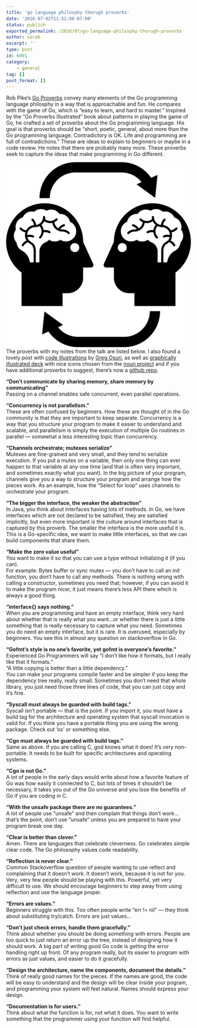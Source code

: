 ```yaml
---
title: 'go language philosphy thorugh proverbs'
date: '2016-07-02T11:52:08-07:00'
status: publish
exported_permalink: /2016/07/go-language-philosphy-thorugh-proverbs
author: sarah
excerpt: ''
type: post
id: 6001
category:
    - general
tag: []
post_format: []
---
```

Rob Pike’s [Go Proverbs](https://www.youtube.com/watch?v=PAAkCSZUG1c&feature=youtu.be) convey many elements of the Go programming language philosphy in a way that is approachable and fun. He compares with the game of Go, which is “easy to learn, and hard to master.” Inspired by the “Go Proverbs Illustrated” book about patterns in playing the game of Go, he crafted a set of proverbs about the Go programming language. His goal is that proverbs should be “short, poetic, general, about more than the Go programming language. Contradictory is OK. Life and programming are full of contradictions.” These are ideas to explain to beginners or maybe in a code review. He notes that there are probably many more. These proverbs seek to capture the ideas that make programming in Go different.

[![](../../../uploads/2016/07/noun_skill_share_14291.png)](https://thenounproject.com/term/skill-share/14291/)The proverbs with my notes from the talk are listed below. I also found a lovely post with [code illustrations](http://www.gregosuri.com/2015/12/04/go-proverbs-illustrated/) by [Greg Osuri](https://twitter.com/GregOsuri), as well as [graphically illustrated deck](https://github.com/ajstarks/go-proverbs) with nice icons chosen from the [noun project](https://thenounproject.com/) and if you have additional proverbs to suggest, there’s now a [github repo](https://go-proverbs.github.io/).

**“Don’t communicate by sharing memory, share memory by communicating”**  
Passing on a channel enables safe concurrent, even parallel operations.

**“Concurrency is not parallelism.”**  
These are often confused by beginners. How these are thought of in the Go community is that they are important to keep separate. Concurrency is a way that you structure your program to make it easier to understand and scalable, and parallelism is simply the execution of multiple Go routines in parallel — somewhat a less interesting topic than concurrency.

**“Channels orchestrate; mutexes serialize”**  
Mutexes are fine-grained and very small, and they tend to serialize execution. If you put a mutex on a variable, then only one thing can ever happen to that variable at any one time (and that is often very important, and sometimes exactly what you want). In the big picture of your program, channels give you a way to structure your program and arrange how the pieces work. As an example, how the “Select for loop” uses channels to orchestrate your program.

**“The bigger the interface, the weaker the abstraction”**  
In Java, you think about interfaces having lots of methods. In Go, we have interfaces which are not declared to be satisfied, they are satisfied implicitly, but even more important is the culture around interfaces that is captured by this proverb. The smaller the interface is the more useful it is. This is a Go-specific idea, we want to make little interfaces, so that we can build components that share them.

**“Make the zero value useful”**  
You want to make it so that you can use a type without initializing it (if you can).  
For example: Bytes buffer or sync mutex — you don’t have to call an init function, you don’t have to call any methods. There is nothing wrong with calling a constructor, sometimes you need that; however, if you can avoid it to make the program nicer, it just means there’s less API there which is always a good thing.

**“interface{} says nothing.”**  
When you are programming and have an empty interface, think very hard about whether that is really what you want…or whether there is just a little something that is really necessary to capture what you need. Sometimes you do need an empty interface, but it is rare. It is overused, especially by beginners. You see this in almost any question on stackoverflow in Go.

**“Gofmt’s style is no one’s favorite, yet gofmt is everyone’s favorite.”**  
Experienced Go Programmers will say “I don’t like how it formats, but I really like that it formats.”  
“A little copying is better than a little dependency.”  
You can make your programs compile faster and be simpler if you keep the dependency tree really, really small. Sometimes you don’t need that whole library, you just need those three lines of code, that you can just copy and it’s fine.

**“Syscall must always be guarded with build tags.”**  
Syscall isn’t portable — that is the point. If you import it, you must have a build tag for the architecture and operating system that syscall invocation is valid for. If you think you have a portable thing you are using the wrong package. Check out ‘os’ or something else.

**“Cgo must always be guarded with build tags.”**  
Same as above. If you are calling C, god knows what it does! It’s very non-portable. It needs to be built for specific architectures and operating systems.

**“Cgo is not Go.”**  
A lot of people in the early days would write about how a favorite feature of Go was how easily it connected to C, but lots of times it shouldn’t be necessary, it takes you out of the Go universe and you lose the benefits of Go if you are coding in C.

**“With the unsafe package there are no guarantees.”**  
A lot of people use “unsafe” and then complain that things don’t work… that’s the point, don’t use “unsafe” unless you are prepared to have your program break one day.

**“Clear is better than clever.”**  
Amen. There are languages that celebrate cleverness. Go celebrates simple clear code. The Go philosophy values code readability.

**“Reflection is never clear.”**  
Common Stackoverflow question of people wanting to use reflect and complaining that it doesn’t work. It doesn’t work, because it is not for you. Very, very few people should be playing with this. Powerful, yet very difficult to use. We should encourage beginners to step away from using reflection and use the language proper.

**“Errors are values.”**  
Beginners struggle with this. Too often people write “err != nil” — they think about substituting try/catch. Errors are just values…

**“Don’t just check errors, handle them gracefully.”**  
Think about whether you should be doing something with errors. People are too quick to just return an error up the tree, instead of designing how it should work. A big part of writing good Go code is getting the error handling right up front. Of any program really, but its easier to program with errors as just values, and easier to do it gracefully.

**“Design the architecture, name the components, document the details.”**  
Think of really good names for the pieces. If the names are good, the code will be easy to understand and the design will be clear inside your pogram, and programming your system will feel natural. Names should express your design.

**“Documentation is for users.”**  
Think about what the function is for, not what it does. You want to write something that the programmer using your function will find helpful.